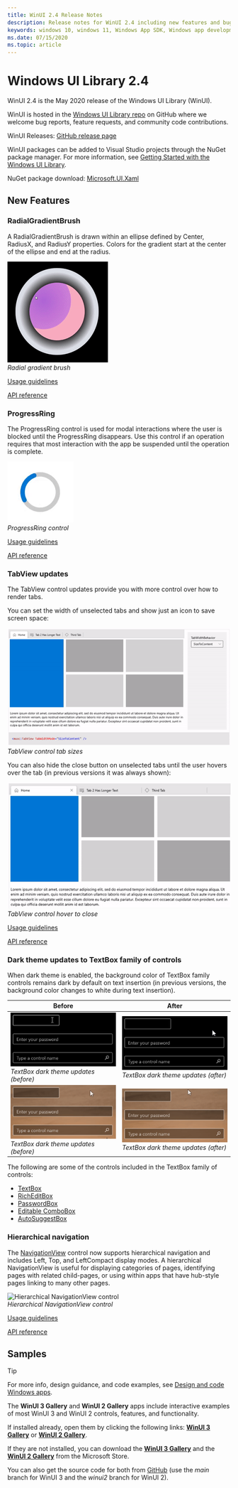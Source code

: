 ```yaml
---
title: WinUI 2.4 Release Notes
description: Release notes for WinUI 2.4 including new features and bug fixes.
keywords: windows 10, windows 11, Windows App SDK, Windows app development platform, desktop development, win32, WinRT, uwp, toolkit sdk, winui, Windows UI Library
ms.date: 07/15/2020
ms.topic: article
---
```


# Windows UI Library 2.4

WinUI 2.4 is the May 2020 release of the Windows UI Library (WinUI).

WinUI is hosted in the [Windows UI Library repo](https://aka.ms/winui) on GitHub where we welcome bug reports, feature requests, and community code contributions.

WinUI Releases: [GitHub release page](https://github.com/microsoft/microsoft-ui-xaml/releases)

WinUI packages can be added to Visual Studio projects through the NuGet package manager. For more information, see [Getting Started with the Windows UI Library](../getting-started.md).

NuGet package download: [Microsoft.UI.Xaml](https://www.nuget.org/packages/Microsoft.UI.Xaml)

## New Features

### RadialGradientBrush

A RadialGradientBrush is drawn within an ellipse defined by Center, RadiusX, and RadiusY properties. Colors for the gradient start at the center of the ellipse and end at the radius.

![Short video showing the behavior of the Radial gradient brush.](../images/radialgradientbrush.gif)<br>
*Radial gradient brush*

[Usage guidelines](/windows/uwp/design/style/brushes#radial-gradient-brushes)

[API reference](/uwp/api/microsoft.ui.xaml.media.radialgradientbrush)

### ProgressRing

The ProgressRing control is used for modal interactions where the user is blocked until the ProgressRing disappears. Use this control if an operation requires that most interaction with the app be suspended until the operation is complete.

![Short video showing the behavior of the Progress Ring control.](../images/progressring.gif)<br>
*ProgressRing control*

[Usage guidelines](/windows/uwp/design/controls-and-patterns/progress-controls)

[API reference](/uwp/api/microsoft.ui.xaml.controls.progressring)

### TabView updates

The TabView control updates provide you with more control over how to render tabs.

You can set the width of unselected tabs and show just an icon to save screen space:

![TabView control tab sizes](..\images\tabview-sizing.gif)<br>
*TabView control tab sizes*

You can also hide the close button on unselected tabs until the user hovers over the tab (in previous versions it was always shown):

![TabView control hover to close](..\images\tabview-closebuttononhover.gif)<br>
*TabView control hover to close*

[Usage guidelines](/windows/uwp/design/controls-and-patterns/tab-view)

[API reference](/uwp/api/microsoft.ui.xaml.controls.tabview)

### Dark theme updates to TextBox family of controls

When dark theme is enabled, the background color of TextBox family controls remains dark by default on text insertion (in previous versions, the background color changes to white during text insertion).

| Before | After |
| - | - |
| ![Short video showing the behavior of the TextBox dark theme before the updates.](..\images\textbox-darkthemeupdates-before1.gif)<br>*TextBox dark theme updates (before)* | ![Short video showing the behavior of the TextBox dark theme after the updates.](..\images\textbox-darkthemeupdates-after1.gif)<br>*TextBox dark theme updates (after)* |
| ![Another short movie showing the behavior of the TextBox dark theme before the updates.](..\images\textbox-darkthemeupdates-before2.gif)<br>*TextBox dark theme updates (before)* | ![Another short movie showing the behavior of the TextBox dark theme after the updates.](..\images\textbox-darkthemeupdates-after2.gif)<br>*TextBox dark theme updates (after)* |

The following are some of the controls included in the TextBox family of controls:

- [TextBox](/uwp/api/windows.ui.xaml.controls.textbox)
- [RichEditBox](/uwp/api/windows.ui.xaml.controls.richtextblock)
- [PasswordBox](/uwp/api/windows.ui.xaml.controls.passwordbox)
- [Editable ComboBox](/uwp/api/windows.ui.xaml.controls.combobox)
- [AutoSuggestBox](/uwp/api/windows.ui.xaml.controls.autosuggestbox)

### Hierarchical navigation

The [NavigationView](/uwp/api/microsoft.ui.xaml.controls.navigationview?view=winui-2.4&preserve-view=true) control now supports hierarchical navigation and includes Left, Top, and LeftCompact display modes. A hierarchical NavigationView is useful for displaying categories of pages, identifying pages with related child-pages, or using within apps that have hub-style pages linking to many other pages.

![Hierarchical NavigationView control](..\images\HierarchicalNavView.gif)<br>*Hierarchical NavigationView control*

[Usage guidelines](/windows/uwp/design/controls-and-patterns/navigationview#hierarchical-navigation)

[API reference](/uwp/api/microsoft.ui.xaml.controls.navigationview?view=winui-2.4&preserve-view=true)

## Samples

> [!TIP]
> For more info, design guidance, and code examples, see [Design and code Windows apps](../../../design/index.md).
>
> The **WinUI 3 Gallery** and **WinUI 2 Gallery** apps include interactive examples of most WinUI 3 and WinUI 2 controls, features, and functionality.
>
> If installed already, open them by clicking the following links: [**WinUI 3 Gallery**](winui3gallery:/item/AnimatedIcon) or [**WinUI 2 Gallery**](winui2gallery:/item/AnimatedIcon).
>
> If they are not installed, you can download the [**WinUI 3 Gallery**](https://www.microsoft.com/store/productId/9P3JFPWWDZRC) and the [**WinUI 2 Gallery**](https://www.microsoft.com/store/productId/9MSVH128X2ZT) from the Microsoft Store.
>
> You can also get the source code for both from [GitHub](https://github.com/Microsoft/WinUI-Gallery) (use the *main* branch for WinUI 3 and the *winui2* branch for WinUI 2).

